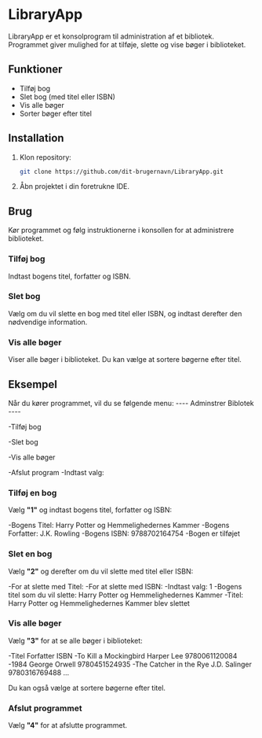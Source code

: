 # LibraryApp

LibraryApp er et konsolprogram til administration af et bibliotek. Programmet giver mulighed for at tilføje, slette og vise bøger i biblioteket.

## Funktioner

- Tilføj bog
- Slet bog (med titel eller ISBN)
- Vis alle bøger
- Sorter bøger efter titel

## Installation

1. Klon repository:
    ```sh
    git clone https://github.com/dit-brugernavn/LibraryApp.git
    ```
2. Åbn projektet i din foretrukne IDE.

## Brug

Kør programmet og følg instruktionerne i konsollen for at administrere biblioteket.

### Tilføj bog

Indtast bogens titel, forfatter og ISBN.

### Slet bog

Vælg om du vil slette en bog med titel eller ISBN, og indtast derefter den nødvendige information.

### Vis alle bøger

Viser alle bøger i biblioteket. Du kan vælge at sortere bøgerne efter titel.

## Eksempel

Når du kører programmet, vil du se følgende menu:
---- Adminstrer Biblotek ----

-Tilføj bog

-Slet bog

-Vis alle bøger

-Afslut program
-Indtast valg:


### Tilføj en bog

Vælg **"1"** og indtast bogens titel, forfatter og ISBN:

-Bogens Titel: Harry Potter og Hemmelighedernes Kammer
-Bogens Forfatter: J.K. Rowling
-Bogens ISBN: 9788702164754
-Bogen er tilføjet


### Slet en bog

Vælg **"2"** og derefter om du vil slette med titel eller ISBN:

-For at slette med Titel:
-For at slette med ISBN:
-Indtast valg: 1
-Bogens titel som du vil slette: Harry Potter og Hemmelighedernes Kammer
-Titel: Harry Potter og Hemmelighedernes Kammer blev slettet



### Vis alle bøger

Vælg **"3"** for at se alle bøger i biblioteket:

-Titel Forfatter ISBN
-To Kill a Mockingbird Harper Lee 9780061120084
-1984 George Orwell 9780451524935
-The Catcher in the Rye J.D. Salinger 9780316769488
...



Du kan også vælge at sortere bøgerne efter titel.

### Afslut programmet

Vælg **"4"** for at afslutte programmet.
